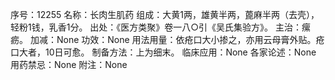 序号：12255
名称：长肉生肌药
组成：大黄1两，雄黄半两，蓖麻半两（去壳），轻粉1钱，乳香1分。
出处：《医方类聚》卷一八○引《吴氏集验方》。
主治：瘰疬。
加减：None
功效：None
用法用量：依疮口大小掺之，亦用云母膏外贴。疮口大者，10日可愈。
制备方法：上为细末。
临床应用：None
各家论述：None
用药禁忌：None
附注：None
